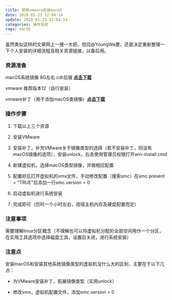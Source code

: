```yaml
---
title: 使用vmware安装macOS
date: 2018-01-23 12:04:14
update: 2018-01-23 12:04:14
categories: 操作系统
tags: macOS
---
```


虽然类似这样的文章网上一搜一大把，但应@YoungWa邀，还是决定重新整理一下个人安装的详细流程及相关资源链接，以备后用。

<!--more-->

### 资源准备

macOS系统镜像 8G左右 cdr后缀  **<a href="https://pan.baidu.com/s/1i60XCgd">点击下载</a>**

vmware 推荐版本12（自行安装）

vmware补丁（用于添加macOS类镜像）**<a href="https://pan.baidu.com/s/1mjoGoNQ">点击下载</a>**

### 操作步骤

1. 下载以上三个资源

2. 安装VMware

3. 安装补丁，补充VMware关于镜像类型的选择（若不安装补丁，则没有macOS镜像的选项），安装unlock，右击使用管理员权限打开win-install.cmd

3. 新建虚拟机，选择macOS类型镜像，并做相应配置

4. 配置好后打开虚拟机的vmx文件，手动修改配置（搜索smc）在smc.present = "TRUE"后添加一行smc.version = 0

5. 启动虚拟机进行系统安装

6. 完成即可（历时一个小时左右，视宿主机内存及硬盘配置而定）

### 注意事项

需要理解linux分区概念（不理解也可以将虚拟机分配的全部空间用作一个分区，在实用工具选项中选择磁盘工具，设置后关闭，进行系统安装）

### 注意点

安装macOS和安装其他系统镜像类型的虚拟机没什么大的区别，主要在于以下几点：

- 为VMware安装补丁，拓展镜像类型（实用unlock）

- 修改vmx，虚拟机配置文件，添加smc.version = 0
